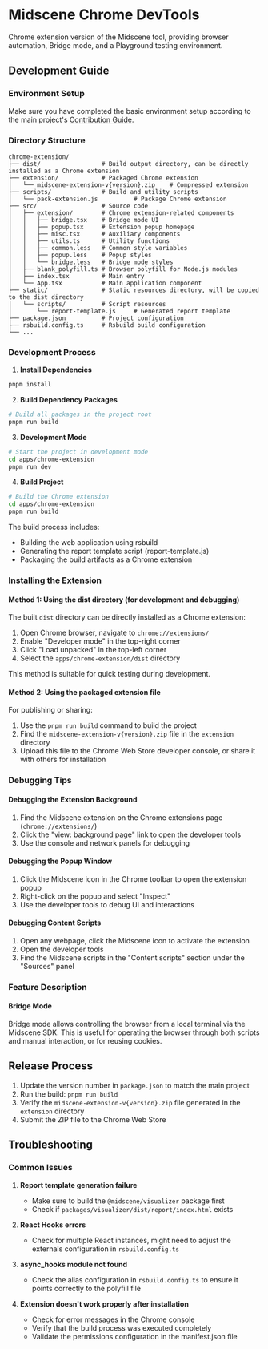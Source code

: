 # Midscene Chrome DevTools

Chrome extension version of the Midscene tool, providing browser automation, Bridge mode, and a Playground testing environment.

## Development Guide

### Environment Setup

Make sure you have completed the basic environment setup according to the main project's [Contribution Guide](../../CONTRIBUTING.md).

### Directory Structure

```
chrome-extension/
├── dist/                 # Build output directory, can be directly installed as a Chrome extension
├── extension/            # Packaged Chrome extension
│   └── midscene-extension-v{version}.zip    # Compressed extension
├── scripts/              # Build and utility scripts
│   └── pack-extension.js          # Package Chrome extension
├── src/                  # Source code
│   ├── extension/        # Chrome extension-related components
│   │   ├── bridge.tsx    # Bridge mode UI
│   │   ├── popup.tsx     # Extension popup homepage
│   │   ├── misc.tsx      # Auxiliary components
│   │   ├── utils.ts      # Utility functions
│   │   ├── common.less   # Common style variables
│   │   ├── popup.less    # Popup styles
│   │   └── bridge.less   # Bridge mode styles
│   ├── blank_polyfill.ts # Browser polyfill for Node.js modules
│   ├── index.tsx         # Main entry
│   └── App.tsx           # Main application component
├── static/               # Static resources directory, will be copied to the dist directory
│   └── scripts/          # Script resources
│       └── report-template.js     # Generated report template
├── package.json          # Project configuration
├── rsbuild.config.ts     # Rsbuild build configuration
└── ...
```

### Development Process

1. **Install Dependencies**
```bash
pnpm install
```

2. **Build Dependency Packages**
```bash
# Build all packages in the project root
pnpm run build
```

3. **Development Mode**
```bash
# Start the project in development mode
cd apps/chrome-extension
pnpm run dev
```

4. **Build Project**
```bash
# Build the Chrome extension
cd apps/chrome-extension
pnpm run build
```

The build process includes:
- Building the web application using rsbuild
- Generating the report template script (report-template.js)
- Packaging the build artifacts as a Chrome extension

### Installing the Extension

#### Method 1: Using the dist directory (for development and debugging)

The built `dist` directory can be directly installed as a Chrome extension:
1. Open Chrome browser, navigate to `chrome://extensions/`
2. Enable "Developer mode" in the top-right corner
3. Click "Load unpacked" in the top-left corner
4. Select the `apps/chrome-extension/dist` directory

This method is suitable for quick testing during development.

#### Method 2: Using the packaged extension file

For publishing or sharing:
1. Use the `pnpm run build` command to build the project
2. Find the `midscene-extension-v{version}.zip` file in the `extension` directory
3. Upload this file to the Chrome Web Store developer console, or share it with others for installation

### Debugging Tips

#### Debugging the Extension Background

1. Find the Midscene extension on the Chrome extensions page (`chrome://extensions/`)
2. Click the "view: background page" link to open the developer tools
3. Use the console and network panels for debugging

#### Debugging the Popup Window

1. Click the Midscene icon in the Chrome toolbar to open the extension popup
2. Right-click on the popup and select "Inspect"
3. Use the developer tools to debug UI and interactions

#### Debugging Content Scripts

1. Open any webpage, click the Midscene icon to activate the extension
2. Open the developer tools
3. Find the Midscene scripts in the "Content scripts" section under the "Sources" panel

### Feature Description

#### Bridge Mode

Bridge mode allows controlling the browser from a local terminal via the Midscene SDK. This is useful for operating the browser through both scripts and manual interaction, or for reusing cookies.

## Release Process

1. Update the version number in `package.json` to match the main project
2. Run the build: `pnpm run build`
3. Verify the `midscene-extension-v{version}.zip` file generated in the `extension` directory
4. Submit the ZIP file to the Chrome Web Store

## Troubleshooting

### Common Issues

1. **Report template generation failure**
   - Make sure to build the `@midscene/visualizer` package first
   - Check if `packages/visualizer/dist/report/index.html` exists

2. **React Hooks errors**
   - Check for multiple React instances, might need to adjust the externals configuration in `rsbuild.config.ts`

3. **async_hooks module not found**
   - Check the alias configuration in `rsbuild.config.ts` to ensure it points correctly to the polyfill file

4. **Extension doesn't work properly after installation**
   - Check for error messages in the Chrome console
   - Verify that the build process was executed completely
   - Validate the permissions configuration in the manifest.json file
